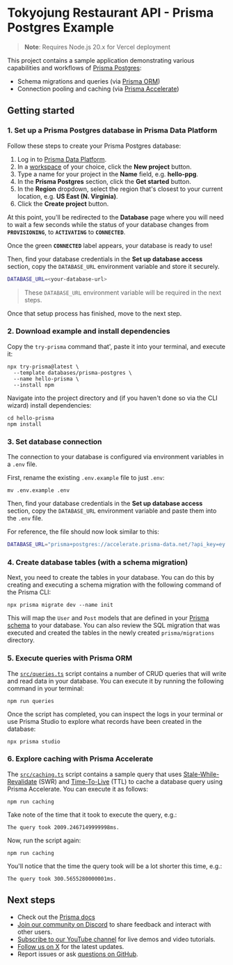 # Tokyojung Restaurant API - Prisma Postgres Example

> **Note**: Requires Node.js 20.x for Vercel deployment

This project contains a sample application demonstrating various capabilities and workflows of [Prisma Postgres](https://prisma.io/data-platform/postgres):

- Schema migrations and queries (via [Prisma ORM](https://www.prisma.io/orm))
- Connection pooling and caching (via [Prisma Accelerate](https://prisma.io/data-platform/accelerate))

## Getting started

### 1. Set up a Prisma Postgres database in Prisma Data Platform

Follow these steps to create your Prisma Postgres database:

1. Log in to [Prisma Data Platform](https://console.prisma.io/).
1. In a [workspace](https://www.prisma.io/docs/platform/about#workspace) of your choice, click the **New project** button.
1. Type a name for your project in the **Name** field, e.g. **hello-ppg**.
1. In the **Prisma Postgres** section, click the **Get started** button.
1. In the **Region** dropdown, select the region that's closest to your current location, e.g. **US East (N. Virginia)**.
1. Click the **Create project** button.

At this point, you'll be redirected to the **Database** page where you will need to wait a few seconds while the status of your database changes from **`PROVISIONING`**, to **`ACTIVATING`** to **`CONNECTED`**.

Once the green **`CONNECTED`** label appears, your database is ready to use!

Then, find your database credentials in the **Set up database access** section, copy the `DATABASE_URL` environment variable and store it securely.

```bash no-copy
DATABASE_URL=<your-database-url>
```

> These `DATABASE_URL` environment variable will be required in the next steps.

Once that setup process has finished, move to the next step.

### 2. Download example and install dependencies

Copy the `try-prisma` command that', paste it into your terminal, and execute it:

```terminal
npx try-prisma@latest \
  --template databases/prisma-postgres \
  --name hello-prisma \
  --install npm
```

<!-- For reference, this is what the command looks like (note that the `__YOUR_DATABASE_CONNECTION_STRING__` placeholder must be replaced with _your_ actual database connection string):

```
npx try-prisma@latest
  --template databases/prisma-postgres
  --connection-string __YOUR_DATABASE_CONNECTION_STRING__
  --name hello-prisma
  --install npm
```

Your connection string that should replace the `__YOUR_DATABASE_CONNECTION_STRING__` placeholder looks similar to this: `prisma+postgres://accelerate.prisma-data.net/?api_key=ey...`
-->

Navigate into the project directory and (if you haven't done so via the CLI wizard) install dependencies:

```terminal
cd hello-prisma
npm install
```

### 3. Set database connection

The connection to your database is configured via environment variables in a `.env` file.

First, rename the existing `.env.example` file to just `.env`:

```terminal
mv .env.example .env
```

Then, find your database credentials in the **Set up database access** section, copy the `DATABASE_URL` environment variable and paste them into the `.env` file.

For reference, the file should now look similar to this:

```bash
DATABASE_URL="prisma+postgres://accelerate.prisma-data.net/?api_key=ey...."
```

### 4. Create database tables (with a schema migration)

Next, you need to create the tables in your database. You can do this by creating and executing a schema migration with the following command of the Prisma CLI:

```terminal
npx prisma migrate dev --name init
```

This will map the `User` and `Post` models that are defined in your [Prisma schema](./prisma/schema.prisma) to your database. You can also review the SQL migration that was executed and created the tables in the newly created `prisma/migrations` directory.

### 5. Execute queries with Prisma ORM

The [`src/queries.ts`](./src/queries.ts) script contains a number of CRUD queries that will write and read data in your database. You can execute it by running the following command in your terminal:

```terminal
npm run queries
```

Once the script has completed, you can inspect the logs in your terminal or use Prisma Studio to explore what records have been created in the database:

```terminal
npx prisma studio
```

### 6. Explore caching with Prisma Accelerate

The [`src/caching.ts`](./src/caching.ts) script contains a sample query that uses [Stale-While-Revalidate](https://www.prisma.io/docs/accelerate/caching#stale-while-revalidate-swr) (SWR) and [Time-To-Live](https://www.prisma.io/docs/accelerate/caching#time-to-live-ttl) (TTL) to cache a database query using Prisma Accelerate. You can execute it as follows:

```terminal
npm run caching
```

Take note of the time that it took to execute the query, e.g.:

```terminal
The query took 2009.2467149999998ms.
```

Now, run the script again:

```terminal
npm run caching
```

You'll notice that the time the query took will be a lot shorter this time, e.g.:

```terminal
The query took 300.5655280000001ms.
```

## Next steps

- Check out the [Prisma docs](https://www.prisma.io/docs)
- [Join our community on Discord](https://pris.ly/discord?utm_source=github&utm_medium=prisma_examples&utm_content=next_steps_section) to share feedback and interact with other users.
- [Subscribe to our YouTube channel](https://pris.ly/youtube?utm_source=github&utm_medium=prisma_examples&utm_content=next_steps_section) for live demos and video tutorials.
- [Follow us on X](https://pris.ly/x?utm_source=github&utm_medium=prisma_examples&utm_content=next_steps_section) for the latest updates.
- Report issues or ask [questions on GitHub](https://pris.ly/github?utm_source=github&utm_medium=prisma_examples&utm_content=next_steps_section).

